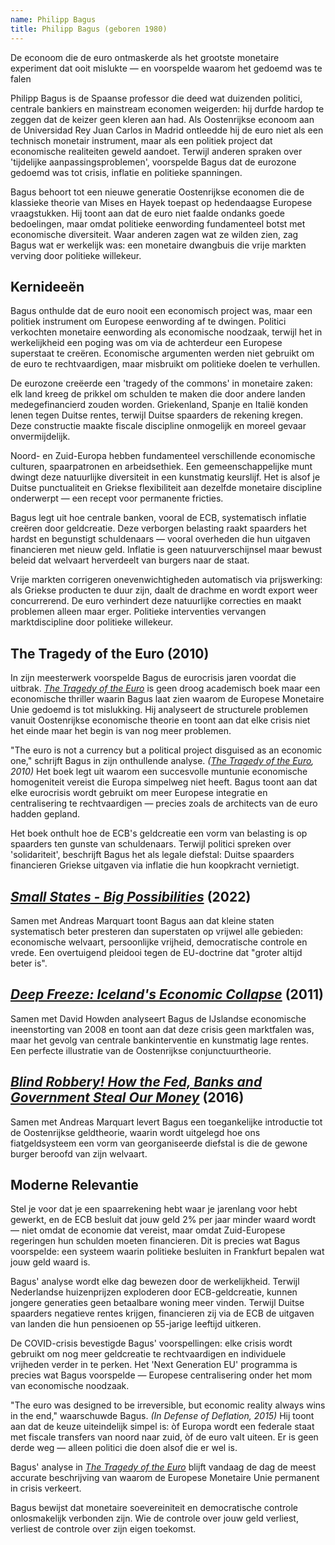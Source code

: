 ```yaml
---
name: Philipp Bagus
title: Philipp Bagus (geboren 1980)
---
```


De econoom die de euro ontmaskerde als het grootste monetaire experiment dat ooit mislukte — en voorspelde waarom het gedoemd was te falen

Philipp Bagus is de Spaanse professor die deed wat duizenden politici, centrale bankiers en mainstream economen weigerden: hij durfde hardop te zeggen dat de keizer geen kleren aan had. Als Oostenrijkse econoom aan de Universidad Rey Juan Carlos in Madrid ontleedde hij de euro niet als een technisch monetair instrument, maar als een politiek project dat economische realiteiten geweld aandoet. Terwijl anderen spraken over 'tijdelijke aanpassingsproblemen', voorspelde Bagus dat de eurozone gedoemd was tot crisis, inflatie en politieke spanningen.

Bagus behoort tot een nieuwe generatie Oostenrijkse economen die de klassieke theorie van Mises en Hayek toepast op hedendaagse Europese vraagstukken. Hij toont aan dat de euro niet faalde ondanks goede bedoelingen, maar omdat politieke eenwording fundamenteel botst met economische diversiteit. Waar anderen zagen wat ze wilden zien, zag Bagus wat er werkelijk was: een monetaire dwangbuis die vrije markten verving door politieke willekeur.

## Kernideeën

Bagus onthulde dat de euro nooit een economisch project was, maar een politiek instrument om Europese eenwording af te dwingen. Politici verkochten monetaire eenwording als economische noodzaak, terwijl het in werkelijkheid een poging was om via de achterdeur een Europese superstaat te creëren. Economische argumenten werden niet gebruikt om de euro te rechtvaardigen, maar misbruikt om politieke doelen te verhullen.

De eurozone creëerde een 'tragedy of the commons' in monetaire zaken: elk land kreeg de prikkel om schulden te maken die door andere landen medegefinancierd zouden worden. Griekenland, Spanje en Italië konden lenen tegen Duitse rentes, terwijl Duitse spaarders de rekening kregen. Deze constructie maakte fiscale discipline onmogelijk en moreel gevaar onvermijdelijk.

Noord- en Zuid-Europa hebben fundamenteel verschillende economische culturen, spaarpatronen en arbeidsethiek. Een gemeenschappelijke munt dwingt deze natuurlijke diversiteit in een kunstmatig keurslijf. Het is alsof je Duitse punctualiteit en Griekse flexibiliteit aan dezelfde monetaire discipline onderwerpt — een recept voor permanente fricties.

Bagus legt uit hoe centrale banken, vooral de ECB, systematisch inflatie creëren door geldcreatie. Deze verborgen belasting raakt spaarders het hardst en begunstigt schuldenaars — vooral overheden die hun uitgaven financieren met nieuw geld. Inflatie is geen natuurverschijnsel maar bewust beleid dat welvaart herverdeelt van burgers naar de staat.

Vrije markten corrigeren onevenwichtigheden automatisch via prijswerking: als Griekse producten te duur zijn, daalt de drachme en wordt export weer concurrerend. De euro verhindert deze natuurlijke correcties en maakt problemen alleen maar erger. Politieke interventies vervangen marktdiscipline door politieke willekeur.

## The Tragedy of the Euro (2010)

In zijn meesterwerk voorspelde Bagus de eurocrisis jaren voordat die uitbrak. [*The Tragedy of the Euro*](/bibliotheek/the-tragedy-of-the-euro) is geen droog academisch boek maar een economische thriller waarin Bagus laat zien waarom de Europese Monetaire Unie gedoemd is tot mislukking. Hij analyseert de structurele problemen vanuit Oostenrijkse economische theorie en toont aan dat elke crisis niet het einde maar het begin is van nog meer problemen.

"The euro is not a currency but a political project disguised as an economic one," schrijft Bagus in zijn onthullende analyse. *([The Tragedy of the Euro](/bibliotheek/the-tragedy-of-the-euro), 2010)* Het boek legt uit waarom een succesvolle muntunie economische homogeniteit vereist die Europa simpelweg niet heeft. Bagus toont aan dat elke eurocrisis wordt gebruikt om meer Europese integratie en centralisering te rechtvaardigen — precies zoals de architects van de euro hadden gepland.

Het boek onthult hoe de ECB's geldcreatie een vorm van belasting is op spaarders ten gunste van schuldenaars. Terwijl politici spreken over 'solidariteit', beschrijft Bagus het als legale diefstal: Duitse spaarders financieren Griekse uitgaven via inflatie die hun koopkracht vernietigt.

## [*Small States - Big Possibilities*](/bibliotheek/small-states-big-possibilities) (2022)

Samen met Andreas Marquart toont Bagus aan dat kleine staten systematisch beter presteren dan superstaten op vrijwel alle gebieden: economische welvaart, persoonlijke vrijheid, democratische controle en vrede. Een overtuigend pleidooi tegen de EU-doctrine dat "groter altijd beter is".

## [*Deep Freeze: Iceland's Economic Collapse*](/bibliotheek/deep-freeze) (2011)

Samen met David Howden analyseert Bagus de IJslandse economische ineenstorting van 2008 en toont aan dat deze crisis geen marktfalen was, maar het gevolg van centrale bankinterventie en kunstmatig lage rentes. Een perfecte illustratie van de Oostenrijkse conjunctuurtheorie.

## [*Blind Robbery! How the Fed, Banks and Government Steal Our Money*](/bibliotheek/blind-robbery) (2016)

Samen met Andreas Marquart levert Bagus een toegankelijke introductie tot de Oostenrijkse geldtheorie, waarin wordt uitgelegd hoe ons fiatgeldsysteem een vorm van georganiseerde diefstal is die de gewone burger beroofd van zijn welvaart.

## Moderne Relevantie

Stel je voor dat je een spaarrekening hebt waar je jarenlang voor hebt gewerkt, en de ECB besluit dat jouw geld 2% per jaar minder waard wordt — niet omdat de economie dat vereist, maar omdat Zuid-Europese regeringen hun schulden moeten financieren. Dit is precies wat Bagus voorspelde: een systeem waarin politieke besluiten in Frankfurt bepalen wat jouw geld waard is.

Bagus' analyse wordt elke dag bewezen door de werkelijkheid. Terwijl Nederlandse huizenprijzen exploderen door ECB-geldcreatie, kunnen jongere generaties geen betaalbare woning meer vinden. Terwijl Duitse spaarders negatieve rentes krijgen, financieren zij via de ECB de uitgaven van landen die hun pensioenen op 55-jarige leeftijd uitkeren.

De COVID-crisis bevestigde Bagus' voorspellingen: elke crisis wordt gebruikt om nog meer geldcreatie te rechtvaardigen en individuele vrijheden verder in te perken. Het 'Next Generation EU' programma is precies wat Bagus voorspelde — Europese centralisering onder het mom van economische noodzaak.

"The euro was designed to be irreversible, but economic reality always wins in the end," waarschuwde Bagus. *(In Defense of Deflation, 2015)* Hij toont aan dat de keuze uiteindelijk simpel is: òf Europa wordt een federale staat met fiscale transfers van noord naar zuid, òf de euro valt uiteen. Er is geen derde weg — alleen politici die doen alsof die er wel is.

Bagus' analyse in [*The Tragedy of the Euro*](/bibliotheek/the-tragedy-of-the-euro) blijft vandaag de dag de meest accurate beschrijving van waarom de Europese Monetaire Unie permanent in crisis verkeert.

Bagus bewijst dat monetaire soevereiniteit en democratische controle onlosmakelijk verbonden zijn. Wie de controle over jouw geld verliest, verliest de controle over zijn eigen toekomst. 